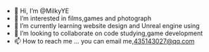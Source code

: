 - 👋 Hi, I’m @MilkyYE
- 👀 I’m interested in films,games and photograph
- 🌱 I’m currently learning website design and Unreal engine using
- 💞️ I’m looking to collaborate on code studying,game development
- 📫 How to reach me ... you can email me,435143027@qq.com

<!---
MilkyYE/MilkyYE is a ✨ special ✨ repository because its `README.md` (this file) appears on your GitHub profile.
You can click the Preview link to take a look at your changes.
--->

